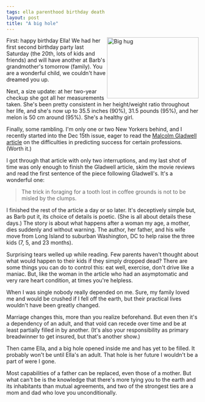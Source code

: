 ```yaml
---
tags: ella parenthood birthday death
layout: post
title: "A big hole"
---
```




<p><a href="http://www.flickr.com/photos/cwinters/3136790558/"
title="Big hug by Chris Winters, on Flickr"><img
src="http://farm4.static.flickr.com/3079/3136790558_318102c51e_m.jpg"
width="240" height="160" alt="Big hug" align="right" /></a>

<p>First: happy birthday Ella! We had her first second birthday
party last Saturday (the 20th, lots of kids and friends) and will
have another at Barb's grandmother's tomorrow (family). You are a
wonderful child, we couldn't have dreamed you up.</p>

<p>Next, a size update: at her two-year checkup she got all her
measurements taken. She's been pretty consistent in her
height/weight ratio throughout her life, and she's now up to 35.5
inches (90%), 31.5 pounds (95%), and her melon is 50 cm around
(95%). She's a healthy girl.</p>

<p>Finally, some rambling. I'm only one or two New Yorkers
behind, and I recently started into the Dec 15th issue, eager to
read the <a
href="http://www.newyorker.com/reporting/2008/12/15/081215fa_fact_gladwell?yrail">Malcolm
Gladwell article</a> on the difficulties in predicting success
for certain professions. (Worth it.)</p>

<p>I got through that article with only two interruptions, and my
last shot of time was only enough to finish the Gladwell article,
skim the movie reviews and read the first sentence of the
piece following Gladwell's. It's a wonderful one:</p>

<blockquote>
The trick in foraging for a tooth lost in coffee grounds is not
to be misled by the clumps.
</blockquote>

<p>I finished the rest of the article a day or so later. It's
deceptively simple but, as Barb put it, its choice of details is
poetic. (She is all about details these days.) The story is about
what happens after a woman my age, a mother, dies suddenly and
without warning. The author, her father, and his wife move from
Long Island to suburban Washington, DC to help raise the three
kids (7, 5, and 23 months).</p>

<p>Surprising tears welled up while reading. Few parents haven't
thought about what would happen to their kids if they simply
dropped dead? There are some things you can do to control this:
eat well, exercise, don't drive like a maniac. But, like the
woman in the article who had an asymptomatic and very rare heart
condition, at times you're helpless.</p>

<p>When I was single nobody really depended on me. Sure, my
family loved me and would be crushed if I fell off the earth, but
their practical lives wouldn't have been greatly changed.</p>

<p>Marriage changes this, more than you realize beforehand. But
even then it's a dependency of an adult, and that void can recede
over time and be at least partially filled in by another. (It's
also your responsibility as primary breadwinner to get insured,
but that's another show.)</p>

<p>Then came Ella, and a big hole opened inside me and has yet to
be filled. It probably won't be until Ella's an adult. That hole
is her future I wouldn't be a part of were I gone.</p>

<p>Most capabilities of a father can be replaced, even those of a
mother. But what can't be is the knowledge that there's more
tying you to the earth and its inhabitants than mutual
agreements, and two of the strongest ties are a mom and dad who
love you unconditionally.</p>


